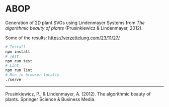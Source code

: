 # ABOP

Generation of 2D plant SVGs using Lindenmayer Systems from *The algorithmic beauty of plants* (Prusinkiewicz & Lindenmayer, 2012).

Some of the results: https://verzettelung.com/23/11/27/

```sh
# Install
npm install
# Test
npm run test
# Lint
npm run lint
# Run in browser locally
./serve
```

---

Prusinkiewicz, P., & Lindenmayer, A. (2012). The algorithmic beauty of plants. Springer Science & Business Media.
